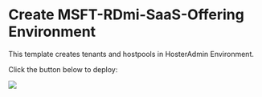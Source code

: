 # Create MSFT-RDmi-SaaS-Offering Environment

This template creates tenants and hostpools in HosterAdmin Environment.


Click the button below to deploy:

<a href="https://portal.azure.com/#create/Microsoft.Template/uri/https%3A%2F%2Fraw.githubusercontent.com%2Fphanikumarsharma%2Frdmisaasofferingtemplate%2Fmaster%2Fazuredeploy.json" target="_blank">
    <img src="http://azuredeploy.net/deploybutton.png"/>
</a>

